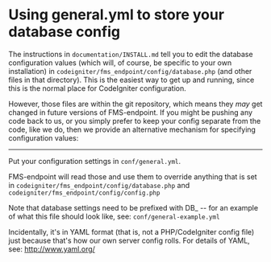 Using general.yml to store your database config
================================================

The instructions in `documentation/INSTALL.md` tell you to edit the database
configuration values (which will, of course, be specific to your own
installation) in `codeigniter/fms_endpoint/config/database.php` (and other
files in that directory). This is the easiest way to get up and running,
since this is the normal place for CodeIgniter configuration.

However, those files are within the git repository, which means they *may*
get changed in future versions of FMS-endpoint. If you might be pushing any 
code back to us, or you simply prefer to keep your config separate from the
code, like we do, then we provide an alternative mechanism for specifying
configuration values:

---

Put your configuration settings in `conf/general.yml`. 

FMS-endpoint will read those and use them to override anything that is set in 
`codeigniter/fms_endpoint/config/database.php` and
`codeigniter/fms_endpoint/config/config.php`

Note that database settings need to be prefixed with DB_ -- for an example 
of what this file should look like, see: 
`conf/general-example.yml`

Incidentally, it's in YAML format (that is, not a PHP/CodeIgniter config file)
just because that's how our own server config rolls. For details of YAML, see:
http://www.yaml.org/
